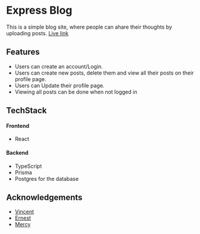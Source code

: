 # Express Blog

This is a simple blog site, where people can ahare their thoughts by uploading posts.
[Live link](https://express-frontend-topaz.vercel.app/)
## Features

- Users can create an account/Login.
- Users can create new posts, delete them and view all their posts on their profile page.
- Users can Update their profile page.
- Viewing all posts can be done when not logged in

## TechStack

#### Frontend
- React

#### Backend
- TypeScript
- Prisma
- Postgres for the database

## Acknowledgements
- [Vincent](https://github.com/Vincent-ondeng)
- [Ernest](https://github.com/musaubrian)
- [Mercy](https://github.com/mercyswan)

